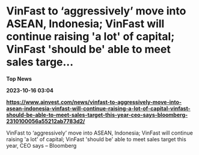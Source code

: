 # VinFast to ‘aggressively’ move into ASEAN, Indonesia; VinFast will continue raising 'a lot' of capital; VinFast 'should be' able to meet sales targe...
**Top News**

**2023-10-16 03:04**

**https://www.ainvest.com/news/vinfast-to-aggressively-move-into-asean-indonesia-vinfast-will-continue-raising-a-lot-of-capital-vinfast-should-be-able-to-meet-sales-target-this-year-ceo-says-bloomberg-2310100056a55212ab7783d2/**

VinFast to ‘aggressively’ move into ASEAN, Indonesia; VinFast will continue raising 'a lot' of capital; VinFast 'should be' able to meet sales target this year, CEO says – Bloomberg